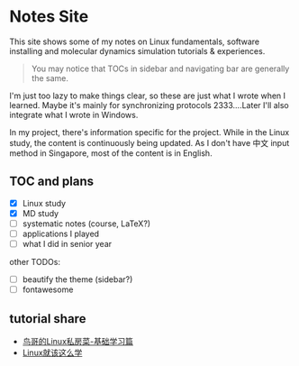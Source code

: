 # Notes Site

This site shows some of my notes on Linux fundamentals, software installing and molecular dynamics simulation tutorials \& experiences.

> You may notice that TOCs in sidebar and navigating bar are generally the same.

I'm just too lazy to make things clear, so these are just what I wrote when I learned. Maybe it's mainly for synchronizing protocols 2333....Later I'll also integrate what I wrote in Windows.

In my project, there's information specific for the project. While in the Linux study, the content is continuously being updated. As I don't have 中文 input method in Singapore, most of the content is in English.

## TOC and plans

- [x] Linux study
- [x] MD study
- [ ] systematic notes (course, LaTeX?)
- [ ] applications I played 
- [ ] what I did in senior year

other TODOs:

- [ ] beautify the theme (sidebar?)
- [ ] fontawesome

## tutorial share

- [鸟哥的Linux私房菜-基础学习篇](utils/tutorials/鸟哥的Linux私房菜-基础学习篇(第四版)高清完整书签PDF版.pdf)
- [Linux就该这么学](utils/tutorials/Linux就该这么学-高清晰PDF.pdf)

